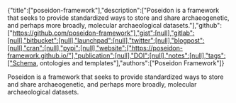 {"title":["poseidon-framework"],"description":["Poseidon is a framework that seeks to provide standardized ways to store and share archaeogenetic, and perhaps more broadly, molecular archaeological datasets."],"github":["https://github.com/poseidon-framework"],"gist":[null],"gitlab":[null],"bitbucket":[null],"launchpad":[null],"twitter":[null],"blogpost":[null],"cran":[null],"pypi":[null],"website":["https://poseidon-framework.github.io/"],"publication":[null],"DOI":[null],"notes":[null],"tags":["Schema, ontologies and templates"],"authors":["Poseidon Framework"]}

Poseidon is a framework that seeks to provide standardized ways to store and share archaeogenetic, and perhaps more broadly, molecular archaeological datasets.